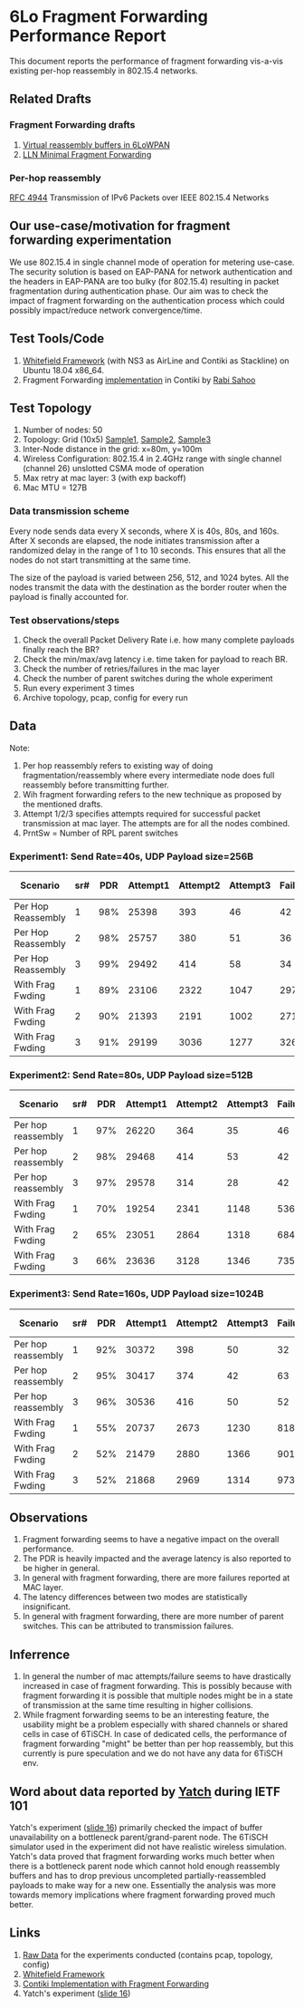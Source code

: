# 6Lo Fragment Forwarding Performance Report

This document reports the performance of fragment forwarding vis-a-vis existing
per-hop reassembly in 802.15.4 networks.

## Related Drafts

### Fragment Forwarding drafts
1. [Virtual reassembly buffers in
6LoWPAN](https://datatracker.ietf.org/doc/draft-ietf-lwig-6lowpan-virtual-reassembly/)
2. [LLN Minimal Fragment
Forwarding](https://datatracker.ietf.org/doc/draft-watteyne-6lo-minimal-fragment/)

### Per-hop reassembly
[RFC 4944](https://tools.ietf.org/html/rfc4944) Transmission of IPv6 Packets
over IEEE 802.15.4 Networks

## Our use-case/motivation for fragment forwarding experimentation
We use 802.15.4 in single channel mode of operation for metering use-case. The
security solution is based on EAP-PANA for network authentication and the
headers in EAP-PANA are too bulky (for 802.15.4) resulting in packet
fragmentation during authentication phase. Our aim was to check the impact of
fragment forwarding on the authentication process which could possibly
impact/reduce network convergence/time.

## Test Tools/Code
1. [Whitefield Framework](https://github.com/whitefield-framework/whitefield)
(with NS3 as AirLine and Contiki as Stackline) on Ubuntu 18.04 x86_64.
2. Fragment Forwarding
[implementation](https://github.com/rabinsahoo/6lowpan_fragment_forwarding) in
Contiki by [Rabi Sahoo](https://github.com/rabinsahoo)

## Test Topology
1. Number of nodes: 50
2. Topology: Grid (10x5)
[Sample1](https://github.com/rabinsahoo/pcap_topo/blob/master/FragmentForwardingSim/pos_1024_r1.png),
[Sample2](https://github.com/rabinsahoo/pcap_topo/blob/master/FragmentForwardingSim/pos_1024_r2.png),
[Sample3](https://github.com/rabinsahoo/pcap_topo/blob/master/FragmentForwardingSim/pos_1024_r3.png)
3. Inter-Node distance in the grid: x=80m, y=100m
4. Wireless Configuration: 802.15.4 in 2.4GHz range with single channel (channel 26) unslotted CSMA mode of operation
5. Max retry at mac layer: 3 (with exp backoff)
6. Mac MTU = 127B

### Data transmission scheme
Every node sends data every X seconds, where X is 40s, 80s, and 160s. After X
seconds are elapsed, the node initiates transmission after a randomized delay
in the range of 1 to 10 seconds. This ensures that all the nodes do not start
transmitting at the same time.

The size of the payload is varied between 256, 512, and 1024 bytes. All the
nodes transmit the data with the destination as the border router when the
payload is finally accounted for.

### Test observations/steps
1. Check the overall Packet Delivery Rate i.e. how many complete payloads finally reach the BR?
2. Check the min/max/avg latency i.e. time taken for payload to reach BR.
3. Check the number of retries/failures in the mac layer
4. Check the number of parent switches during the whole experiment
5. Run every experiment 3 times
6. Archive topology, pcap, config for every run

## Data

Note:
1. Per hop reassembly refers to existing way of doing fragmentation/reassembly where every intermediate node does full reassembly before transmitting further.
2. Wih fragment forwarding refers to the new technique as proposed by the mentioned drafts.
3. Attempt 1/2/3 specifies attempts required for successful packet transmission at mac layer. The attempts are for all the nodes combined.
4. PrntSw = Number of RPL parent switches

### Experiment1: Send Rate=40s, UDP Payload size=256B
| Scenario | sr# | PDR | Attempt1 | Attempt2 | Attempt3 | Failure | Latency(ms) min/max/avg | # PrntSw |
|----------|-----|-----|----------|----------|----------|---------|-------------------------|----------|
| Per Hop Reassembly | 1 | 98% | 25398 | 393 | 46 | 42 | 20/424/120 | 27 |
| Per Hop Reassembly | 2 | 98% | 25757 | 380 | 51 | 36 | 19/412/122 | 30 |
| Per Hop Reassembly | 3 | 99% | 29492 | 414 | 58 | 34 | 18/423/122 | 30 |
| With Frag Fwding   | 1 | 89% | 23106 | 2322 | 1047 | 297 | 16/370/118 | 32 |
| With Frag Fwding   | 2 | 90% | 21393 | 2191 | 1002 | 271 | 14/365/120 | 32 |
| With Frag Fwding   | 3 | 91% | 29199 | 3036 | 1277 | 326 | 18/420/125 | 42 |

### Experiment2: Send Rate=80s, UDP Payload size=512B
| Scenario | sr# | PDR | Attempt1 | Attempt2 | Attempt3 | Failure | Latency(ms) min/max/avg | # PrntSw |
|----------|-----|-----|----------|----------|----------|---------|-------------------------|----------|
| Per hop reassembly | 1 | 97% | 26220 | 364 | 35 | 46 | 33/650/213 | 27 |
| Per hop reassembly | 2 | 98% | 29468 | 414 | 53 | 42 | 32/569/218 | 26 |
| Per hop reassembly | 3 | 97% | 29578 | 314 | 28 | 42 | 34/550/222 | 47 |
| With Frag Fwding   | 1 | 70% | 19254 | 2341 | 1148 | 536 | 34/2723/228 | 38 |
| With Frag Fwding   | 2 | 65% | 23051 | 2864 | 1318 | 684 | 28/545/230 | 60 |
| With Frag Fwding   | 3 | 66% | 23636 | 3128 | 1346 | 735 | 34/540/221 | 45 |

### Experiment3: Send Rate=160s, UDP Payload size=1024B
| Scenario | sr# | PDR | Attempt1 | Attempt2 | Attempt3 | Failure | Latency(ms) min/max/avg | # PrntSw |
|----------|-----|-----|----------|----------|----------|---------|-------------------------|----------|
| Per hop reassembly | 1 | 92% | 30372 | 398 | 50 | 32 | 70/12533/385 | 22 |
| Per hop reassembly | 2 | 95% | 30417 | 374 | 42 | 63 | 60/2173/410 | 20 |
| Per hop reassembly | 3 | 96% | 30536 | 416 | 50 | 52 | 62/1156/367 | 19 |
| With Frag Fwding   | 1 | 55% | 20737 | 2673 | 1230 | 818 | 64/4270/412 | 62 |
| With Frag Fwding   | 2 | 52% | 21479 | 2880 | 1366 | 901 | 61/4898/393 | 60 |
| With Frag Fwding   | 3 | 52% | 21868 | 2969 | 1314 | 973 | 63/10987/421 | 87 |

## Observations

1. Fragment forwarding seems to have a negative impact on the overall performance.
2. The PDR is heavily impacted and the average latency is also reported to be higher in general.
3. In general with fragment forwarding, there are more failures reported at MAC layer.
4. The latency differences between two modes are statistically insignificant.
5. In general with fragment forwarding, there are more number of parent switches. This can be attributed to transmission failures.

## Inferrence
1. In general the number of mac attempts/failure seems to have drastically
increased in case of fragment forwarding. This is possibly because with
fragment forwarding it is possible that multiple nodes might be in a state of
transmission at the same time resulting in higher collisions.
2. While fragment forwarding seems to be an interesting feature, the usability
might be a problem especially with shared channels or shared cells in case of
6TiSCH. In case of dedicated cells, the performance of fragment forwarding
"might" be better than per hop reassembly, but this currently is pure
speculation and we do not have any data for 6TiSCH env.

## Word about data reported by [Yatch](https://github.com/yatch) during IETF 101
Yatch's experiment ([slide
16](https://datatracker.ietf.org/meeting/101/materials/slides-101-6lo-fragmentation-design-team-formation-update-00.pdf))
primarily checked the impact of buffer unavailability on a bottleneck
parent/grand-parent node. The 6TiSCH simulator used in the experiment did not
have realistic wireless simulation. Yatch's data proved that fragment
forwarding works much better when there is a bottleneck parent node which
cannot hold enough reassembly buffers and has to drop previous uncompleted
partially-reassembled payloads to make way for a new one. Essentially the
analysis was more towards memory implications where fragment forwarding proved
much better.

## Links
1. [Raw Data](https://github.com/rabinsahoo/pcap_topo) for the experiments conducted (contains pcap, topology, config)
2. [Whitefield Framework](https://github.com/whitefield-framework/whitefield)
3. [Contiki Implementation with Fragment Forwarding](https://github.com/rabinsahoo/6lowpan_fragment_forwarding)
4. Yatch's experiment ([slide 16](https://datatracker.ietf.org/meeting/101/materials/slides-101-6lo-fragmentation-design-team-formation-update-00.pdf))
